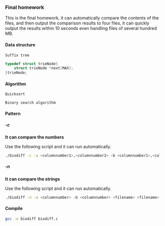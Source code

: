 ### Final homework

This is the final homework, it can automatically compare the contents of the files, and then output the comparison results to four files, it can quickly output the results within 10 seconds even handling files of several hundred MB.

#### Data structure

``Suffix tree``

```C
typedef struct trieNode{
    struct trieNode *next[MAX];
}trieNode;
```

#### Algorithm

``Quicksort``

``Binary search algorithm``

#### Pattern

##### -c

**It can compare the numbers**

Use the following script and it can run automatically.

```bash
./biodiff -c -a <columnnumber1>,<columnnumber2> -b <columnnumber1>,<columnnumber2>
```

##### -n

**It can compare the strings**

Use the following script and it can run automatically.

```bash
./biodiff -n -a <columnnumber> -b <columnnumber> <filename> <filename>
```

#### Compile

```bash
gcc -o biodiff biodiff.c
```

